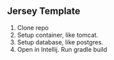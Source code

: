 ## Jersey Template 

1. Clone repo
2. Setup container, like tomcat.
3. Setup database, like postgres.
4. Open in Intellij. Run gradle build
